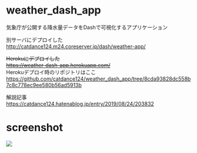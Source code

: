 # weather_dash_app
気象庁が公開する降水量データをDashで可視化するアプリケーション  
  
別サーバにデプロイした  
http://catdance124.m24.coreserver.jp/dash/weather-app/  
  
~~Herokuにデプロイした~~  
~~https://weather-dash-app.herokuapp.com/~~  
Herokuデプロイ時のリポジトリはここ  
https://github.com/catdance124/weather_dash_app/tree/8cda93828dc558b7c8c778ec9ee580b56ad5913b

解説記事  
https://catdance124.hatenablog.jp/entry/2019/08/24/203832  
# screenshot
![](https://user-images.githubusercontent.com/37448236/63638727-fce1ee00-c6c6-11e9-8daf-5156ba0dc5ab.gif)
